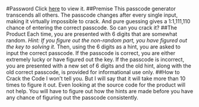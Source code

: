 #Password
Click [here](https://nick-mazuk.github.io/password) to view it.
##Premise
This passcode generator transcends all others. The passcode changes after every single input, making it virtually impossible to crack. And pure guessing gives a 1:1,111,110 chance of entering the correct passcode. So can you crack it?
##The Product
Each time, you are presented with 6 digits that are somewhat random. *Hint: If you figure out the non-random part, you have figured out the key to solving it.* Then, using the 6 digits as a hint, you are asked to input the correct passcode. If the passcode is correct, you are either extremely lucky or have figured out the key. If the passcode is incorrect, you are presented with a new set of 6 digits and the old hint, along with the old correct passcode, is provided for informational use only.
##How to Crack the Code
I won't tell you. But I will say that it will take more than 10 times to figure it out. Even looking at the source code for the product will not help. You will have to figure out how the hints are made before you have any chance of figuring out the passcode consistently.
